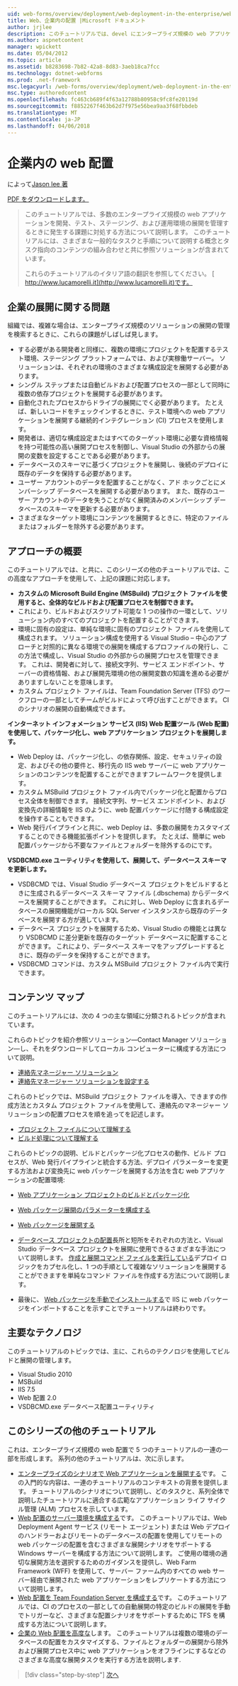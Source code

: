 ```yaml
---
uid: web-forms/overview/deployment/web-deployment-in-the-enterprise/web-deployment-in-the-enterprise
title: Web、企業内の配置 |Microsoft ドキュメント
author: jrjlee
description: このチュートリアルでは、devel にエンタープライズ規模の web アプリケーションの展開を管理するときに発生する課題の多くを満たす方法について説明しています.
ms.author: aspnetcontent
manager: wpickett
ms.date: 05/04/2012
ms.topic: article
ms.assetid: b8283698-7b82-42a8-8d83-3aeb18ca7fcc
ms.technology: dotnet-webforms
ms.prod: .net-framework
msc.legacyurl: /web-forms/overview/deployment/web-deployment-in-the-enterprise/web-deployment-in-the-enterprise
msc.type: authoredcontent
ms.openlocfilehash: fc463cb689f4f63a12788b80958c9fc8fe20119d
ms.sourcegitcommit: f8852267f463b62d7f975e56bea9aa3f68fbbdeb
ms.translationtype: MT
ms.contentlocale: ja-JP
ms.lasthandoff: 04/06/2018
---
```

<a name="web-deployment-in-the-enterprise"></a>企業内の web 配置
====================
によって[Jason lee 著](https://github.com/jrjlee)

[PDF をダウンロードします。](https://msdnshared.blob.core.windows.net/media/MSDNBlogsFS/prod.evol.blogs.msdn.com/CommunityServer.Blogs.Components.WeblogFiles/00/00/00/63/56/8130.DeployingWebAppsInEnterpriseScenarios.pdf)

> このチュートリアルでは、多数のエンタープライズ規模の web アプリケーションを開発、テスト、ステージング、および運用環境の展開を管理するときに発生する課題に対処する方法について説明します。 このチュートリアルには、さまざまな一般的なタスクと手順について説明する概念とタスク指向のコンテンツの組み合わせと共に参照ソリューションが含まれています。
> 
> これらのチュートリアルのイタリア語の翻訳を参照してください。 [ http://www.lucamorelli.it](http://www.lucamorelli.it)です。


## <a name="enterprise-deployment-challenges"></a>企業の展開に関する問題

組織では、複雑な場合は、エンタープライズ規模のソリューションの展開の管理を検索するときに、これらの課題がしばしば見します。

- する必要がある開発者と同様に、複数の環境にプロジェクトを配置するテスト環境、ステージング プラットフォームでは、および実稼働サーバー。 ソリューションは、それぞれの環境のさまざまな構成設定を展開する必要があります。
- シングル ステップまたは自動ビルドおよび配置プロセスの一部として同時に複数の依存プロジェクトを展開する必要があります。
- 自動化されたプロセスからドライブの展開にでく必要があります。 たとえば、新しいコードをチェックインするときに、テスト環境への web アプリケーションを展開する継続的インテグレーション (CI) プロセスを使用します。
- 開発者は、適切な構成設定またはすべてのターゲット環境に必要な資格情報を持つ可能性の高い展開プロセスを制御し、Visual Studio の外部からの展開の変数を設定することである必要があります。
- データベースのスキーマに基づくプロジェクトを展開し、後続のデプロイに既存のデータを保持する必要があります。
- ユーザー アカウントのデータを配置することがなく、アド ホックごとにメンバーシップ データベースを展開する必要があります。 また、既存のユーザー アカウントのデータを失うことがなく展開済みのメンバーシップ データベースのスキーマを更新する必要があります。
- さまざまなターゲット環境にコンテンツを展開するときに、特定のファイルまたはフォルダーを除外する必要があります。

## <a name="overview-of-approach"></a>アプローチの概要

このチュートリアルでは、と共に、このシリーズの他のチュートリアルでは、この高度なアプローチを使用して、上記の課題に対応します。

- **カスタムの Microsoft Build Engine (MSBuild) プロジェクト ファイルを使用すると、全体的なビルドおよび配置プロセスを制御できます。**
- これにより、ビルドおよびスクリプト可能な 1 つの操作の一環として、ソリューション内のすべてのプロジェクトを配置することができます。
- 環境に固有の設定は、単純な環境に固有のプロジェクト ファイルを使用して構成されます。 ソリューション構成を使用する Visual Studio – 中心のアプローチと対照的に異なる環境での展開を構成するプロファイルの発行し、この方法で構成し、Visual Studio の外部からの展開プロセスを管理できます。 これは、開発者に対して、接続文字列、サービス エンドポイント、サーバーの資格情報、および展開先環境の他の展開変数の知識を進める必要がありますしないことを意味します。
- カスタム プロジェクト ファイルは、Team Foundation Server (TFS) のワークフローの一部としてチームがビルドによって呼び出すことができます。 CI のシナリオの展開の自動構成できます。

**インターネット インフォメーション サービス (IIS) Web 配置ツール (Web 配置) を使用して、パッケージ化し、web アプリケーション プロジェクトを展開します。**

- Web Deploy は、パッケージ化し、の依存関係、設定、セキュリティの設定、およびその他の要件と、移行先の IIS web サーバーに web アプリケーションのコンテンツを配置することができますフレームワークを提供します。
- カスタム MSBuild プロジェクト ファイル内でパッケージ化と配置からプロセス全体を制御できます。 接続文字列、サービス エンドポイント、および変換先の詳細情報を IIS のように、web 配置パッケージに付随する構成設定を操作することもできます。
- Web 発行パイプラインと共に、web Deploy は、多数の展開をカスタマイズすることのできる機能拡張ポイントを提供します。 たとえば、簡単に web 配置パッケージから不要なファイルとフォルダーを除外するのにです。

**VSDBCMD.exe ユーティリティを使用して、展開して、データベース スキーマを更新します。**

- VSDBCMD では、Visual Studio データベース プロジェクトをビルドするときに生成されるデータベース スキーマ ファイル (.dbschema) からデータベースを展開することができます。 これに対し、Web Deploy に含まれるデータベースの展開機能がローカル SQL Server インスタンスから既存のデータベースを展開する方が適しています。
- データベース プロジェクトを展開するため、Visual Studio の機能とは異なり VSDBCMD に差分更新を既存のターゲット データベースに配置することができます。 これにより、データベース スキーマをアップグレードするときに、既存のデータを保持することができます。
- VSDBCMD コマンドは、カスタム MSBuild プロジェクト ファイル内で実行できます。

## <a name="content-map"></a>コンテンツ マップ

このチュートリアルには、次の 4 つの主な領域に分類されるトピックが含まれています。

これらのトピックを紹介参照ソリューション&#x2014;Contact Manager ソリューション&#x2014;し、それをダウンロードしてローカル コンピューターに構成する方法について説明。

- [連絡先マネージャー ソリューション](the-contact-manager-solution.md)
- [連絡先マネージャー ソリューションを設定する](setting-up-the-contact-manager-solution.md)

これらのトピックでは、MSBuild プロジェクト ファイルを導入、できますの作成方法とカスタム プロジェクト ファイルを使用して、連絡先のマネージャー ソリューションの配置プロセスを順を追ってを記述します。

- [プロジェクト ファイルについて理解する](understanding-the-project-file.md)
- [ビルド処理について理解する](understanding-the-build-process.md)

これらのトピックの説明、ビルドとパッケージ化プロセスの動作、ビルド プロセスが、Web 発行パイプラインと統合する方法、デプロイ パラメーターを変更する方法および変換先に web パッケージを展開する方法を含む web アプリケーションの配置環境:

- [Web アプリケーション プロジェクトのビルドとパッケージ化](building-and-packaging-web-application-projects.md)
- [Web パッケージ展開のパラメーターを構成する](configuring-parameters-for-web-package-deployment.md)
- [Web パッケージを展開する](deploying-web-packages.md)

- [データベース プロジェクトの配置](deploying-database-projects.md)長所と短所をそれぞれの方法と、Visual Studio データベース プロジェクトを展開に使用できるさまざまな手法について説明します。 [作成と展開コマンド ファイルを実行している](creating-and-running-a-deployment-command-file.md)デプロイ ロジックをカプセル化し、1 つの手順として複雑なソリューションを展開することができますを単純なコマンド ファイルを作成する方法について説明します。
- 最後に、 [Web パッケージを手動でインストールする](manually-installing-web-packages.md)で IIS に web パッケージをインポートすることを示すことでチュートリアルは終わりです。

## <a name="key-technologies"></a>主要なテクノロジ

このチュートリアルのトピックでは、主に、これらのテクノロジを使用してビルドと展開の管理します。

- Visual Studio 2010
- MSBuild
- IIS 7.5
- Web 配置 2.0
- VSDBCMD.exe データベース配置ユーティリティ

## <a name="other-tutorials-in-this-series"></a>このシリーズの他のチュートリアル

これは、エンタープライズ規模の web 配置で 5 つのチュートリアルの一連の一部を形成します。 系列の他のチュートリアルは、次に示します。

- [エンタープライズのシナリオで Web アプリケーションを展開する](../deploying-web-applications-in-enterprise-scenarios/deploying-web-applications-in-enterprise-scenarios.md)です。 この入門的な内容は、一連のチュートリアルのコンテキストの背景を提供します。 チュートリアルのシナリオについて説明し、どのタスクと、系列全体で説明したチュートリアルに適合する広範なアプリケーション ライフ サイクル管理 (ALM) プロセスを示しています。
- [Web 配置のサーバー環境を構成する](../configuring-server-environments-for-web-deployment/configuring-server-environments-for-web-deployment.md)です。 このチュートリアルでは、Web Deployment Agent サービス (リモート エージェント) または Web デプロイのハンドラーおよびリモートのデータベースの配置を使用してリモートの web パッケージの配置を含むさまざまな展開シナリオをサポートする Windows サーバーを構成する方法について説明します。 ご使用の環境の適切な展開方法を選択するためのガイダンスを提供し、Web Farm Framework (WFF) を使用して、サーバー ファーム内のすべての web サーバー経由で展開された web アプリケーションをレプリケートする方法について説明します。
- [Web 配置を Team Foundation Server を構成する](../configuring-team-foundation-server-for-web-deployment/configuring-team-foundation-server-for-web-deployment.md)です。 このチュートリアルでは、CI のプロセスの一部としての自動展開の特定のビルドの展開を手動でトリガーなど、さまざまな配置シナリオをサポートするために TFS を構成する方法について説明します。
- [企業の Web 配置を高度な](../advanced-enterprise-web-deployment/advanced-enterprise-web-deployment.md)します。 このチュートリアルは複数の環境のデータベースの配置をカスタマイズする、ファイルとフォルダーの展開から除外および展開プロセス中に web アプリケーションをオフラインにするなどのさまざまな高度な展開タスクを実行する方法を説明します.

> [!div class="step-by-step"]
> [次へ](the-contact-manager-solution.md)
